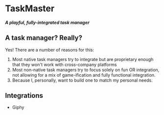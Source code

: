 # TaskMaster
##### A playful, fully-integrated task manager

## A task manager? Really?

Yes! There are a number of reasons for this:
1. Most native task managers try to integrate but are proprietary enough that they won't work with cross-company platforms
2. Most non-native task managers try to focus solely on fun OR integration, not allowing for a mix of game-ification and fully functional integration.
3. Because I, personally, want to build one to match my personal needs.

## Integrations
- Giphy
